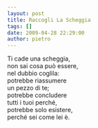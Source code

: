 ```yaml
---
layout: post
title: Raccogli La Scheggia
tags: []
date: 2009-04-28 22:29:00
author: pietro
---
```

Ti cade una scheggia,<br/>non sai cosa può essere,<br/>nel dubbio coglila:<br/>potrebbe riassumere<br/>un pezzo di te;<br/>potrebbe concludere<br/>tutti i tuoi perché,<br/>potrebbe solo esistere,<br/>perché sei come lei è.
